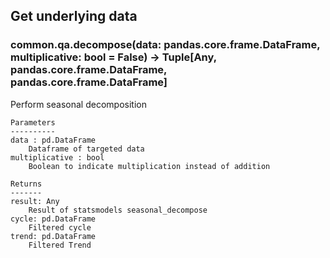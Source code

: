 ## Get underlying data 
### common.qa.decompose(data: pandas.core.frame.DataFrame, multiplicative: bool = False) -> Tuple[Any, pandas.core.frame.DataFrame, pandas.core.frame.DataFrame]

Perform seasonal decomposition

    Parameters
    ----------
    data : pd.DataFrame
        Dataframe of targeted data
    multiplicative : bool
        Boolean to indicate multiplication instead of addition

    Returns
    -------
    result: Any
        Result of statsmodels seasonal_decompose
    cycle: pd.DataFrame
        Filtered cycle
    trend: pd.DataFrame
        Filtered Trend
